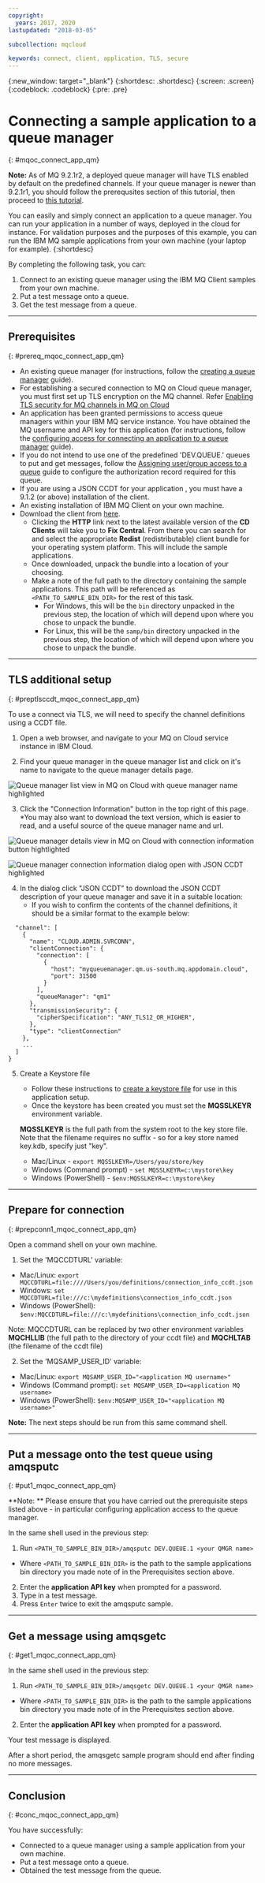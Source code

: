 ```yaml
---
copyright:
  years: 2017, 2020
lastupdated: "2018-03-05"

subcollection: mqcloud

keywords: connect, client, application, TLS, secure
---
```


{:new_window: target="_blank"}
{:shortdesc: .shortdesc}
{:screen: .screen}
{:codeblock: .codeblock}
{:pre: .pre}

# Connecting a sample application to a queue manager
{: #mqoc_connect_app_qm}

**Note:** As of MQ 9.2.1r2, a deployed queue manager will have TLS enabled by default on the predefined channels. If your queue manager is newer than 9.2.1r1, you should follow the prerequsites section of this tutorial, then proceed to [this tutorial](/docs/services/mqcloud?topic=mqcloud-mqoc_connect_app_ssl).
 
 You can easily and simply connect an application to a queue manager. You can run your application in a number of ways, deployed in the cloud for instance. For validation purposes and the purposes of this example, you can run the IBM MQ sample applications from your own machine (your laptop for example).
{:shortdesc}

By completing the following task, you can:
1. Connect to an existing queue manager using the IBM MQ Client samples from your own machine.
2. Put a test message onto a queue.
3. Get the test message from a queue.

---

## Prerequisites
{: #prereq_mqoc_connect_app_qm}

* An existing queue manager (for instructions, follow the [creating a queue manager](/docs/services/mqcloud?topic=mqcloud-mqoc_create_qm) guide).
* For establishing a secured connection to MQ on Cloud queue manager, you must first set up TLS encryption on the MQ channel. Refer [Enabling TLS security for MQ channels in MQ on Cloud](/docs/services/mqcloud?topic=mqcloud-mqoc_configure_chl_ssl)
* An application has been granted permissions to access queue managers within your IBM MQ service instance. You have obtained the MQ username and API key for this application (for instructions, follow the [configuring access for connecting an application to a queue manager](/docs/services/mqcloud?topic=mqcloud-mqoc_configure_app_qm_access) guide).
* If you do not intend to use one of the predefined 'DEV.QUEUE.' queues to put and get messages, follow the [Assigning user/group access to a queue](/docs/services/mqcloud?topic=mqcloud-mqoc_configure_auth_record) guide to configure the authorization record required for this queue.
* If you are using a JSON CCDT for your application , you must have a 9.1.2 (or above) installation of the client.
* An existing installation of IBM MQ Client on your own machine.
 * Download the client from [here](http://www-01.ibm.com/support/docview.wss?uid=swg24042176#1).
   * Clicking the **HTTP** link next to the latest available version of the **CD Clients** will take you to **Fix Central**. From there you can search for and select the appropriate **Redist** (redistributable) client bundle for your operating system platform. This will include the sample applications.
   * Once downloaded, unpack the bundle into a location of your choosing.
   * Make a note of the full path to the directory containing the sample applications. This path will be referenced as `<PATH_TO_SAMPLE_BIN_DIR>` for the rest of this task.
     * For Windows, this will be the `bin` directory unpacked in the previous step, the location of which will depend upon where you chose to unpack the bundle.
     * For Linux, this will be the `samp/bin` directory unpacked in the previous step, the location of which will depend upon where you chose to unpack the bundle.

---

## TLS additional setup
{: #preptlsccdt_mqoc_connect_app_qm}

To use a connect via TLS, we will need to specify the channel definitions using a CCDT file.

1. Open a web browser, and navigate to your MQ on Cloud service instance in IBM Cloud.

2. Find your queue manager in the queue manager list and click on it's name to navigate to the queue manager details page.

![Queue manager list view in MQ on Cloud with queue manager name highlighted](./images/mqoc_connect_app_qm_list.png)

3. Click the "Connection Information" button in the top right of this page.
  *You may also want to download the text version, which is easier to read, and a useful source of the queue manager name and url.

![Queue manager details view in MQ on Cloud with connection information button hightlighted](./images/mqoc_connect_app_qm_details.png)

![Queue manager connection information dialog open with JSON CCDT highlighted](./images/mqoc_connect_app_qm_connection_info)


4. In the dialog click "JSON CCDT" to download the JSON CCDT description of your queue manager and save it in a suitable location:
    * If you wish to confirm the contents of the channel definitions, it should be a similar format to the example below:
```{
  "channel": [
    {
      "name": "CLOUD.ADMIN.SVRCONN",
      "clientConnection": {
        "connection": [
          {
            "host": "myqueuemanager.qm.us-south.mq.appdomain.cloud",
            "port": 31500
          }
        ],
        "queueManager": "qm1"
      },
      "transmissionSecurity": {
        "cipherSpecification": "ANY_TLS12_OR_HIGHER",
      },
      "type": "clientConnection"
    },
    ...
  ]
}
```

5. Create a Keystore file 
    * Follow these instructions to [create a keystore file](/docs/services/mqcloud?topic=mqcloud-mqoc_configure_chl_ssl#mqoc_chl_ssl_keystore) for use in this application setup.
    * Once the keystore has been created you must set the **MQSSLKEYR** environment variable.

    **MQSSLKEYR** is the full path from the system root to the key store file. Note that the filename requires no suffix - so for a key store named key.kdb, specify just "key".

    * Mac/Linux - `export MQSSLKEYR=/Users/you/store/key`
    * Windows (Command prompt) - `set MQSSLKEYR=c:\mystore\key`
    * Windows (PowerShell) - `$env:MQSSLKEYR=c:\mystore\key`

---
## Prepare for connection
{: #prepconn1_mqoc_connect_app_qm}

Open a command shell on your own machine.
1. Set the 'MQCCDTURL' variable:
 * Mac/Linux: `export MQCCDTURL=file:////Users/you/definitions/connection_info_ccdt.json`
 * Windows: `set MQCCDTURL=file:///c:\mydefinitions\connection_info_ccdt.json`
 * Windows (PowerShell): `$env:MQCCDTURL=file:///c:\mydefinitions\connection_info_ccdt.json`

 Note: MQCCDTURL can be replaced by two other environment variables **MQCHLLIB** (the full path to the directory  of your ccdt file) and **MQCHLTAB** (the filename of the ccdt file)
 
2. Set the 'MQSAMP_USER_ID' variable:
 * Mac/Linux: `export MQSAMP_USER_ID="<application MQ username>"`
 * Windows (Command prompt): `set MQSAMP_USER_ID=<application MQ username>`
 * Windows (PowerShell): `$env:MQSAMP_USER_ID="<application MQ username>"`

  **Note:** The next steps should be run from this same command shell.

---

## Put a message onto the test queue using amqsputc
{: #put1_mqoc_connect_app_qm}

**Note: ** Please ensure that you have carried out the prerequisite steps listed above - in particular configuring application access to the queue manager.

In the same shell used in the previous step:

1. Run `<PATH_TO_SAMPLE_BIN_DIR>/amqsputc DEV.QUEUE.1 <your QMGR name>`
 * Where `<PATH_TO_SAMPLE_BIN_DIR>` is the path to the sample applications bin directory you made note of in the Prerequisites section above.
2. Enter the **application API key** when prompted for a password.
3. Type in a test message.
4. Press `Enter` twice to exit the amqsputc sample.

---

## Get a message using amqsgetc
{: #get1_mqoc_connect_app_qm}

In the same shell used in the previous step:

1. Run `<PATH_TO_SAMPLE_BIN_DIR>/amqsgetc DEV.QUEUE.1 <your QMGR name>`
 * Where `<PATH_TO_SAMPLE_BIN_DIR>` is the path to the sample applications bin directory you made note of in the Prerequisites section above.
2. Enter the **application API key** when prompted for a password.

Your test message is displayed.

After a short period, the amqsgetc sample program should end after finding no more messages.

---

## Conclusion
{: #conc_mqoc_connect_app_qm}

You have successfully:
* Connected to a queue manager using a sample application from your own machine.
* Put a test message onto a queue.
* Obtained the test message from the queue.

